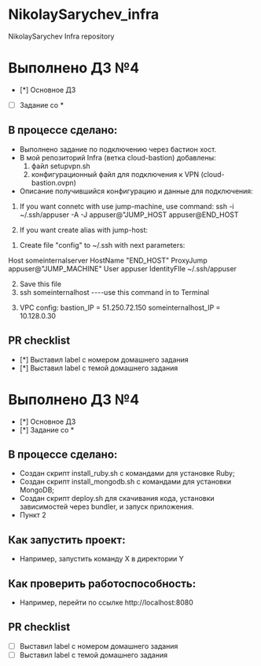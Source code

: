 # NikolaySarychev_infra
NikolaySarychev Infra repository

# Выполнено ДЗ №4
 - [*] Основное ДЗ
 - [ ] Задание со *

## В процессе сделано:
 - Выполнено задание по подключению через бастион хост.
 - В мой репозиторий Infra (ветка cloud-bastion) добавлены:
    1. файл setupvpn.sh
    2. конфигурационный файл для подключения к VPN (cloud-bastion.ovpn)
 - Описание получившийся конфигурацию и данные для подключения:

1. If you want connetc with use jump-machine, use command:
ssh -i ~/.ssh/appuser -A -J appuser@"JUMP_HOST appuser@END_HOST

2. If you want create alias with jump-host:

1) Create file "config" to ~/.ssh with next parameters:

Host someinternalserver
    HostName "END_HOST"
    ProxyJump appuser@"JUMP_MACHINE"
    User appuser
    IdentityFIle ~/.ssh/appuser

2) Save this file
3) ssh someinternalhost ----use this command in to Terminal

3. VPC config:
bastion_IP = 51.250.72.150
someinternalhost_IP = 10.128.0.30

## PR checklist
 - [*] Выставил label с номером домашнего задания
 - [*] Выставил label с темой домашнего задания



# Выполнено ДЗ №4

 - [*] Основное ДЗ
 - [*] Задание со *

## В процессе сделано:
 - Создан скрипт install_ruby.sh с командами для установке Ruby;
 - Создан скрипт install_mongodb.sh с командами для установки MongoDB;
 - Создан скрипт deploy.sh для скачивания кода, установки зависимостей через bundler, и запуск приложения.
 - Пункт 2

## Как запустить проект:
 - Например, запустить команду X в директории Y

## Как проверить работоспособность:
 - Например, перейти по ссылке http://localhost:8080

## PR checklist
 - [ ] Выставил label с номером домашнего задания
 - [ ] Выставил label с темой домашнего задания
